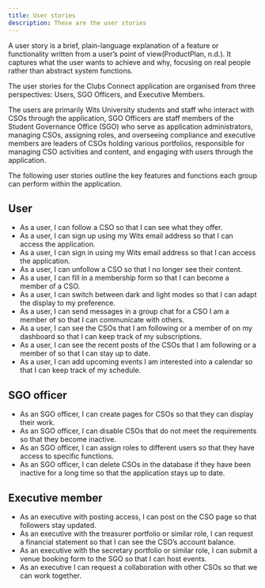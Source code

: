 ```yaml
---
title: User stories
description: These are the user stories
---
```


A user story is a brief, plain-language explanation of a feature or functionality written from a user’s point of view(ProductPlan, n.d.). It captures what the user wants to achieve and why, focusing on real people rather than abstract system functions. 

The user stories for the Clubs Connect application are organised from three perspectives: Users, SGO Officers, and Executive Members.

The users are primarily Wits University students and staff who interact with CSOs through the application, SGO Officers are staff members of the Student Governance Office (SGO) who serve as application administrators, managing CSOs, assigning roles, and overseeing compliance and executive members are leaders of CSOs holding various portfolios, responsible for managing CSO activities and content, and engaging with users through the application.

The following user stories outline the key features and functions each group can perform within the application.

## User
* As a user, I can follow a CSO so that I can see what they offer.
* As a user, I can sign up using my Wits email address so that I can access the application.
* As a user, I can sign in using my Wits email address so that I can access the application.
* As a user, I can unfollow a CSO so that I no longer see their content.
* As a user, I can fill in a membership form so that I can become a member of a CSO. 
* As a user, I can switch between dark and light modes so that I can adapt the display to my preference.
* As a user, I can send messages in a group chat for a CSO I am a member of so that I can communicate with others.
* As a user, I can see the CSOs that I am following or a member of on my dashboard so that I can keep track of my subscriptions.
* As a user, I can see the recent posts of the CSOs that I am following or a member of so that I can stay up to date.
* As a user, I can add upcoming events I am interested into a calendar so that I can keep track of my schedule.

## SGO officer
* As an SGO officer, I can create pages for CSOs so that they can display their work.
* As an SGO officer, I can disable CSOs that do not meet the requirements so that they become inactive.
* As an SGO officer, I can assign roles to different users so that they have access to specific functions.
* As an SGO officer, I can delete CSOs in the database if they have been inactive for a long time so that the application stays up to date.

## Executive member
* As an executive with posting access, I can post on the CSO page so that followers stay updated.
* As an executive with the treasurer portfolio or similar role, I can request a financial statement so that I can see the CSO’s account balance. 
* As an executive with the secretary portfolio or similar role, I can submit a venue booking form to the SGO so that I can host events.
* As an executive I can request a collaboration with other CSOs so that we can work together.  